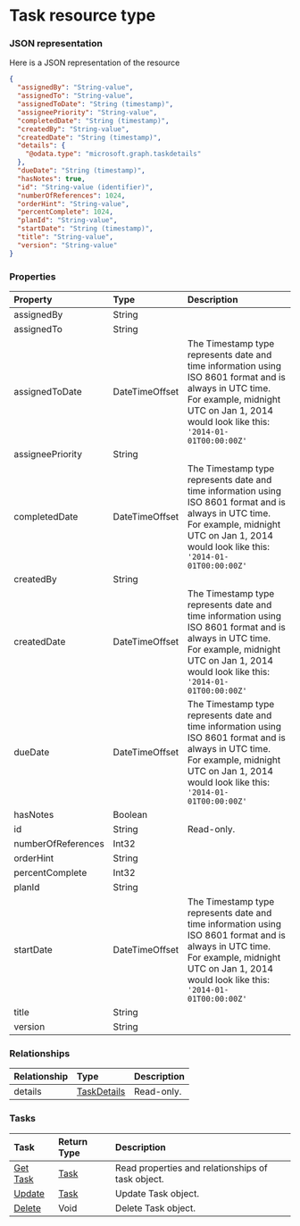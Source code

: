 # Task resource type



### JSON representation

Here is a JSON representation of the resource

<!-- {
  "blockType": "resource",
  "optionalProperties": [
    "details"
  ],
  "@odata.type": "microsoft.graph.task"
}-->

```json
{
  "assignedBy": "String-value",
  "assignedTo": "String-value",
  "assignedToDate": "String (timestamp)",
  "assigneePriority": "String-value",
  "completedDate": "String (timestamp)",
  "createdBy": "String-value",
  "createdDate": "String (timestamp)",
  "details": {
    "@odata.type": "microsoft.graph.taskdetails"
  },
  "dueDate": "String (timestamp)",
  "hasNotes": true,
  "id": "String-value (identifier)",
  "numberOfReferences": 1024,
  "orderHint": "String-value",
  "percentComplete": 1024,
  "planId": "String-value",
  "startDate": "String (timestamp)",
  "title": "String-value",
  "version": "String-value"
}

```
### Properties
| Property	   | Type	|Description|
|:---------------|:--------|:----------|
|assignedBy|String||
|assignedTo|String||
|assignedToDate|DateTimeOffset|The Timestamp type represents date and time information using ISO 8601 format and is always in UTC time. For example, midnight UTC on Jan 1, 2014 would look like this: `'2014-01-01T00:00:00Z'`|
|assigneePriority|String||
|completedDate|DateTimeOffset|The Timestamp type represents date and time information using ISO 8601 format and is always in UTC time. For example, midnight UTC on Jan 1, 2014 would look like this: `'2014-01-01T00:00:00Z'`|
|createdBy|String||
|createdDate|DateTimeOffset|The Timestamp type represents date and time information using ISO 8601 format and is always in UTC time. For example, midnight UTC on Jan 1, 2014 would look like this: `'2014-01-01T00:00:00Z'`|
|dueDate|DateTimeOffset|The Timestamp type represents date and time information using ISO 8601 format and is always in UTC time. For example, midnight UTC on Jan 1, 2014 would look like this: `'2014-01-01T00:00:00Z'`|
|hasNotes|Boolean||
|id|String| Read-only.|
|numberOfReferences|Int32||
|orderHint|String||
|percentComplete|Int32||
|planId|String||
|startDate|DateTimeOffset|The Timestamp type represents date and time information using ISO 8601 format and is always in UTC time. For example, midnight UTC on Jan 1, 2014 would look like this: `'2014-01-01T00:00:00Z'`|
|title|String||
|version|String||

### Relationships
| Relationship | Type	|Description|
|:---------------|:--------|:----------|
|details|[TaskDetails](taskdetails.md)| Read-only.|

### Tasks

| Task		   | Return Type	|Description|
|:---------------|:--------|:----------|
|[Get Task](../api/task_get.md) | [Task](task.md) |Read properties and relationships of task object.|
|[Update](../api/task_update.md) | [Task](task.md)	|Update Task object. |
|[Delete](../api/task_delete.md) | Void	|Delete Task object. |

<!-- uuid: 380ca3c4-f1ac-45ff-9ae6-ac7b27e87af2
2015-10-18 19:39:29 UTC -->
<!-- {
  "type": "#page.annotation",
  "description": "Task resource",
  "keywords": "",
  "section": "documentation",
  "tocPath": ""
}-->